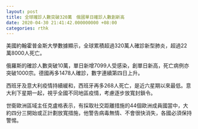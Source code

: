 ```yaml
---
layout: post
title: 全球確診人數突破320萬　俄國單日確診人數創新高
date: 2020-04-30 21:41:42.000000000 +08:00
categories: rthk
---
```


美國約翰霍普金斯大學數據顯示，全球累積超過320萬人確診新型肺炎，超過22萬8000人死亡。

俄羅斯的確診人數突破10萬，單日新增7099人受感染，創單日新高，死亡病例亦突破1000宗。德國再多1478人確診，數字連續第四日上升。

西班牙及意大利疫情持續緩和，西班牙再多268人死亡，是近六星期以來最低。意大利下星期一起，視乎全國不同地區疫情，考慮逐步放寬封鎖令。

世衛歐洲區域主任克盧格表示，有採取社交距離措施的44個歐洲成員國當中，大約四分三開始或正計劃放寬措施，他警告病毒無情、不會很快消失，各國必須保持警惕。
